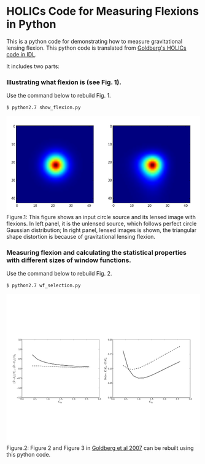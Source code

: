 # HOLICs Code for Measuring Flexions in Python

This is a python code for demonstrating how to measure gravitational lensing flexion. 
This python code is translated from 
[Goldberg's HOLICs code in IDL](http://www.physics.drexel.edu/~goldberg/flexion/).


It includes two parts:
### Illustrating what flexion is (see Fig. 1).
Use the command below to rebuild Fig. 1.
```bash
$ python2.7 show_flexion.py
```

![Figure 1](https://raw.githubusercontent.com/linan7788626/flexion_holics_python/master/Figures/figure_1.png)
Figure.1: This figure shows an input circle source and its lensed image with flexions. In left panel, it is the unlensed source, which follows perfect circle Gaussian distribution; In right panel, lensed images is shown, the triangular shape distortion is because of gravitational lensing flexion.

### Measuring flexion and calculating the statistical properties with different sizes of window functions.
Use the command below to rebuild Fig. 2.
```bash
$ python2.7 wf_selection.py
```

![Figure 2](https://raw.githubusercontent.com/linan7788626/flexion_holics_python/master/Figures/C_W.jpg)
Figure.2: Figure 2 and Figure 3 in [Goldberg et al 2007](http://arxiv.org/pdf/astro-ph/0607602v2.pdf) can be rebuilt using this python code. 


